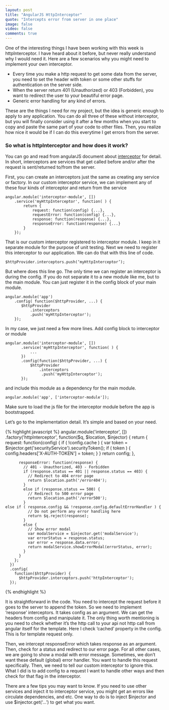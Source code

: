 ```yaml
---
layout: post
title: "AngularJS HttpInterceptor"
quote: "Intercepts error from server in one place"
image: false
video: false
comments: true
---
```



One of the interesting things I have been working with this week is httpInterceptor. I have heard about it before, but never really understand why I would need it. Here are a few scenarios why you might need to implement your own interceptor.

- Every time you make a http request to get some data from the server, you need to set the header with token or some other stuffs for authentication on the server side.
- When the server return 401 (Unauthorized) or 403 (Forbidden), you want to redirect the user to your beautiful error page.
- Generic error handling for any kind of errors.

These are the things I need for my project, but the idea is generic enough to apply to any application. You can do all three of these without interceptor, but you will finally consider using it after a few months when you start to copy and paste the same part of your code to other files. Then, you realize how nice it would be if I can do this everytime I get errors from the server.

### So what is httpInterceptor and how does it work? ##

You can go and read from angularJS document about [interceptor](https://docs.angularjs.org/api/ng/service/$http#interceptors) for detail. In short, interceptors are services that get called before and/or after the request is sent/returned to/from the server.  

First, you can create an interceptors just the same as creating any service or factory. In our custom interceptor service, we can implement any of these four kinds of interceptor and return from the service

    angular.module('interceptor-module', [])
    	.service('myHttpInterceptor', function( ) {
    		return { 
	    		request: function(config) {...},
	    		requestError: function(config) {...},
    			response: function(response) {...},
    			responseError: function(response) {...}
    		}
    	});

That is our custom interceptor registered to interceptor module. I keep in it separate module for the purpose of unit testing. Next we need to register this interceptor to our application. We can do that with this line of code.

    $httpProvider.interceptors.push(‘myHttpInterceptor’);

But where does this line go. The only time we can register an interceptor is during the config. If you do not separate it to a new module like me, but to the main module. You can just register it in the config block of your main module.

    angular.module('app')
    	.config( function($httpProvider, ...) {
		   $httpProvider
			   .interceptors
			   .push('myHttpInterceptor');
    	});

In my case, we just need a few more lines. Add config block to interceptor or module

    angular.module('interceptor-module', [])
		   .service('myHttpInterceptor', function( ) {
			   ...
		   })
		   .config(function($httpProvider, ...) {
			   $httpProvider
				   .interceptors
				    .push('myHttpInterceptor');
	       });

 and include this module as a dependency for the main module.
 
    angular.module('app', ['interceptor-module']);

Make sure to load the js file for the interceptor module before the app is bootstrapped.

Let’s go to the implementation detail. It’s simple and based on your need. 

{% highlight javascript %}
    angular.module('interceptor', [])
      .factory('httpInterceptor', function($q, $location, $injector) {
        return {
          request: function(config) {
            if ( !config.cache ) {
              var token = $injector.get('securityService').securityToken();
              if ( token ) {
                config.headers['X-AUTH-TOKEN'] = token;
              }
            }
            return config;
          },
    
          responseError: function(response) {
            // 401 - Unauthorized, 403 - Forbidden
            if (response.status == 401 || response.status == 403) {
              // Redirect to 404 error page
              return $location.path('/error404');
            }
            else if (response.status == 500) {
              // Redirect to 500 error page
              return $location.path('/error500');
            }
    else if ( response.config && !response.config.defaultErrorHandler ) {
              // Do not perform any error handling here
              return $q.reject(response);
            }
            else {
              // Show error modal
              var modalService = $injector.get('modalService');
              var errorStatus = response.status;
              var error = response.data.error;
              return modalService.showErrorModal(errorStatus, error);
            }
          }
        };
      })
      .config(
        function($httpProvider) {
          $httpProvider.interceptors.push('httpInterceptor');
      });
{% endhighlight %}

It is straightforward in the code. You need to intercept the request before it goes to the server to append the token. So we need to implement ‘response’ interceptors. It takes config as an argument. We can get the headers from config and manipulate it. The only thing worth mentioning is you need to check whether it’s the http call to your api not http call from angular itself for the template. Here I check ‘cached’ property in the config. This is for template request only.

Then, we intercept responseError which takes response as an argument. Then, check for a status and redirect to our error page. For all other cases, we are going to show a modal with error message. Sometimes, we don’t want these default (global) error handler. You want to handle this request specifically. Then, we need to tell our custom interceptor to ignore this. What I did is to add config to a request I want to handle other ways and then check for that flag in the interceptor. 

There are a few tips you may want to know. If you need to use other services and inject it to interceptor service, you might get an errors like circulate dependencies, and etc. One way to do is to inject $injector and use $injector.get(‘...’) to get what you want.